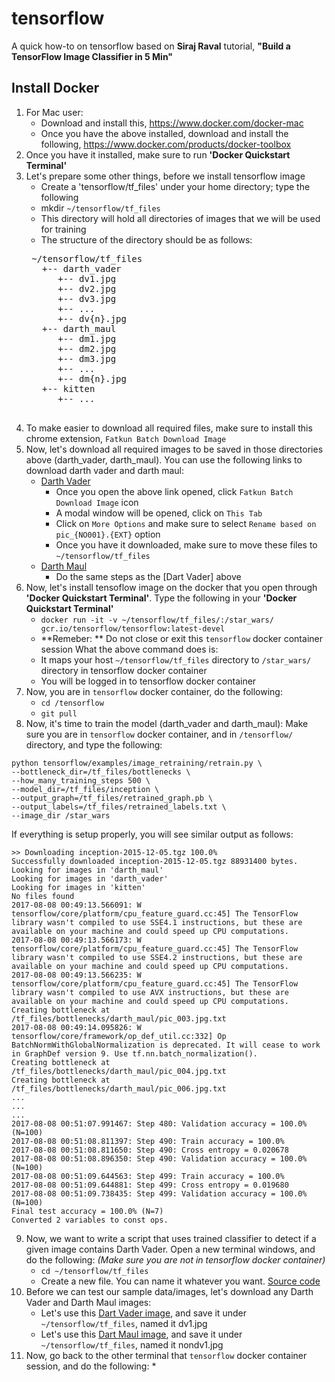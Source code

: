 # tensorflow

A quick how-to on tensorflow based on **Siraj Raval** tutorial, **"Build a TensorFlow Image Classifier in 5 Min"**

## Install Docker
1. For Mac user:
    * Download and install this, https://www.docker.com/docker-mac
    * Once you have the above installed, download and install the following, https://www.docker.com/products/docker-toolbox
2. Once you have it installed, make sure to run **'Docker Quickstart Terminal'**
3. Let's prepare some other things, before we install tensorflow image
    * Create a 'tensorflow/tf_files' under your home directory; type the following
    * mkdir `~/tensorflow/tf_files`
    * This directory will hold all directories of images that we will be used for training
    * The structure of the directory should be as follows:
    <pre>
    ~/tensorflow/tf_files
      +-- darth_vader
         +-- dv1.jpg
         +-- dv2.jpg
         +-- dv3.jpg
         +-- ...
         +-- dv{n}.jpg
      +-- darth_maul
         +-- dm1.jpg
         +-- dm2.jpg
         +-- dm3.jpg
         +-- ...
         +-- dm{n}.jpg
      +-- kitten
         +-- ...
     </pre>
4. To make easier to download all required files, make sure to install this chrome extension, `Fatkun Batch Download Image`
5. Now, let's download all required images to be saved in those directories above (darth_vader, darth_maul). You can use the following links to download darth vader and darth maul:
    * [Darth Vader](https://www.google.com/search?q=darth+vader&source=lnms&tbm=isch&sa=X&ved=0ahUKEwi9g8GVqcbVAhUK8GMKHUc9DlwQ_AUICigB&biw=1276&bih=703)
        * Once you open the above link opened, click `Fatkun Batch Download Image` icon
        * A modal window will be opened, click on `This Tab`
        * Click on `More Options` and make sure to select `Rename based on pic_{NO001}.{EXT}` option
        * Once you have it downloaded, make sure to move these files to `~/tensorflow/tf_files`
    * [Darth Maul](https://www.google.com/search?biw=1276&bih=703&tbm=isch&sa=1&q=darth+maul&oq=darth+maul&gs_l=psy-ab.3..0l4.159357.159830.0.160359.4.4.0.0.0.0.166.351.2j1.3.0....0...1.1.64.psy-ab..1.3.351.816QVobFZ9w)
        * Do the same steps as the [Dart Vader] above
6. Now, let's install tensoflow image on the docker that you open through **'Docker Quickstart Terminal'**. Type the following in your **'Docker Quickstart Terminal'**
    * `docker run -it -v ~/tensorflow/tf_files/:/star_wars/ gcr.io/tensorflow/tensorflow:latest-devel`
    * **Remeber: ** Do not close or exit this `tensorflow` docker container session
What the above command does is:
    * It maps your host `~/tensorflow/tf_files` directory to `/star_wars/` directory in tensorflow docker container
    * You will be logged in to tensorflow docker container
7. Now, you are in `tensorflow` docker container, do the following:
    * `cd /tensorflow`
    * `git pull`
8. Now, it's time to train the model (darth_vader and darth_maul):
Make sure you are in `tensorflow` docker container, and in `/tensorflow/` directory, and type the following:
```
python tensorflow/examples/image_retraining/retrain.py \
--bottleneck_dir=/tf_files/bottlenecks \
--how_many_training_steps 500 \
--model_dir=/tf_files/inception \
--output_graph=/tf_files/retrained_graph.pb \
--output_labels=/tf_files/retrained_labels.txt \
--image_dir /star_wars
```
If everything is setup properly, you will see similar output as follows:
```
>> Downloading inception-2015-12-05.tgz 100.0%
Successfully downloaded inception-2015-12-05.tgz 88931400 bytes.
Looking for images in 'darth_maul'
Looking for images in 'darth_vader'
Looking for images in 'kitten'
No files found
2017-08-08 00:49:13.566091: W tensorflow/core/platform/cpu_feature_guard.cc:45] The TensorFlow library wasn't compiled to use SSE4.1 instructions, but these are available on your machine and could speed up CPU computations.
2017-08-08 00:49:13.566173: W tensorflow/core/platform/cpu_feature_guard.cc:45] The TensorFlow library wasn't compiled to use SSE4.2 instructions, but these are available on your machine and could speed up CPU computations.
2017-08-08 00:49:13.566235: W tensorflow/core/platform/cpu_feature_guard.cc:45] The TensorFlow library wasn't compiled to use AVX instructions, but these are available on your machine and could speed up CPU computations.
Creating bottleneck at /tf_files/bottlenecks/darth_maul/pic_003.jpg.txt
2017-08-08 00:49:14.095826: W tensorflow/core/framework/op_def_util.cc:332] Op BatchNormWithGlobalNormalization is deprecated. It will cease to work in GraphDef version 9. Use tf.nn.batch_normalization().
Creating bottleneck at /tf_files/bottlenecks/darth_maul/pic_004.jpg.txt
Creating bottleneck at /tf_files/bottlenecks/darth_maul/pic_006.jpg.txt
...
...
...
2017-08-08 00:51:07.991467: Step 480: Validation accuracy = 100.0% (N=100)
2017-08-08 00:51:08.811397: Step 490: Train accuracy = 100.0%
2017-08-08 00:51:08.811650: Step 490: Cross entropy = 0.020678
2017-08-08 00:51:08.896350: Step 490: Validation accuracy = 100.0% (N=100)
2017-08-08 00:51:09.644563: Step 499: Train accuracy = 100.0%
2017-08-08 00:51:09.644881: Step 499: Cross entropy = 0.019680
2017-08-08 00:51:09.738435: Step 499: Validation accuracy = 100.0% (N=100)
Final test accuracy = 100.0% (N=7)
Converted 2 variables to const ops.
```
9. Now, we want to write a script that uses trained classifier to detect if a given image contains Darth Vader. Open a new terminal windows, and do the following: *(Make sure you are not in tensorflow docker container)*
    * `cd ~/tensorflow/tf_files`
    * Create a new file. You can name it whatever you want. [Source code](./tf_classify.py)
11. Before we can test our sample data/images, let's download any Darth Vader and Darth Maul images:
    * Let's use this [Dart Vader image](https://www.google.com/imgres?imgurl=http%3A%2F%2Fwww.buildabear.com%2FProductImages%2FBABW_US%2FXL%2F22048x.jpg&imgrefurl=http%3A%2F%2Fwww.buildabear.com%2Fshopping%2Fstore%2FDarth-Vader-Costume%2FproductId%3Dprod11330002&docid=hdbesD4NwWilAM&tbnid=ei5gfLdwvu4SzM%3A&vet=10ahUKEwiUx4Oku8bVAhWFsVQKHShUBcI4yAEQMwgSKBAwEA..i&w=600&h=600&bih=703&biw=1276&q=darth%20vader&ved=0ahUKEwiUx4Oku8bVAhWFsVQKHShUBcI4yAEQMwgSKBAwEA&iact=mrc&uact=8), and save it under `~/tensorflow/tf_files`, named it dv1.jpg
    * Let's use this [Dart Maul image](https://www.google.com/imgres?imgurl=http%3A%2F%2Fcdn.epicstream.com%2Fassets%2Fuploads%2Fvideoscover%2F760x400%2FScreen_Shot_2016-03-06_at_3.44_.02_PM_.png&imgrefurl=http%3A%2F%2Fepicstream.com%2Fvideos%2FDarth-Maul-Apprentice-is-One-of-The-Best-Star-Wars-Fan-Films-Ever-Made&docid=GYumqrXocKR7bM&tbnid=ug9_NysdvGNTRM%3A&vet=10ahUKEwiA283Xu8bVAhVnjFQKHRTGAMs4ZBAzCCUoIzAj..i&w=640&h=384&bih=703&biw=1276&q=darth%20maul&ved=0ahUKEwiA283Xu8bVAhVnjFQKHRTGAMs4ZBAzCCUoIzAj&iact=mrc&uact=8), and save it under `~/tensorflow/tf_files`, named it nondv1.jpg
10. Now, go back to the other terminal that `tensorflow` docker container session, and do the following:
    * 

